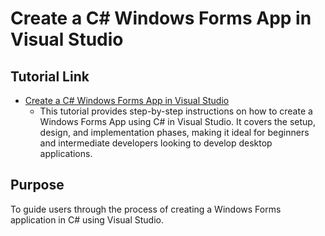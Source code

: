 # Create a C# Windows Forms App in Visual Studio

## Tutorial Link

- [Create a C# Windows Forms App in Visual Studio](https://learn.microsoft.com/en-us/visualstudio/ide/create-csharp-winform-visual-studio?toc=%2Fvisualstudio%2Fget-started%2Fcsharp%2Ftoc.json&bc=%2Fvisualstudio%2Fget-started%2Fcsharp%2Fbreadcrumb%2Ftoc.json&view=vs-2019)
  - This tutorial provides step-by-step instructions on how to create a Windows Forms App using C# in Visual Studio. It covers the setup, design, and implementation phases, making it ideal for beginners and intermediate developers looking to develop desktop applications.

## Purpose

To guide users through the process of creating a Windows Forms application in C# using Visual Studio.
